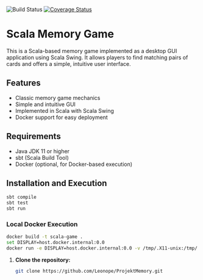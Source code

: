 ![Build Status](https://github.com/Leonope/ProjektMemory/actions/workflows/.travis.yml/badge.svg)
[![Coverage Status](https://coveralls.io/repos/github/Leonope/ProjektMemory/badge.svg?branch=main)](https://coveralls.io/github/Leonope/ProjektMemory?branch=main)


# Scala Memory Game

This is a Scala-based memory game implemented as a desktop GUI application using Scala Swing. It allows players to find matching pairs of cards and offers a simple, intuitive user interface.

## Features

- Classic memory game mechanics
- Simple and intuitive GUI
- Implemented in Scala with Scala Swing
- Docker support for easy deployment

## Requirements

- Java JDK 11 or higher
- sbt (Scala Build Tool)
- Docker (optional, for Docker-based execution)

## Installation and Execution
```sh
sbt compile
sbt test
sbt run
```

### Local Docker Execution
```sh
docker build -t scala-game .
set DISPLAY=host.docker.internal:0.0
docker run -e DISPLAY=host.docker.internal:0.0 -v /tmp/.X11-unix:/tmp/.X11-unix scala-game
```

1. **Clone the repository:**
   ```sh
   git clone https://github.com/Leonope/ProjektMemory.git
